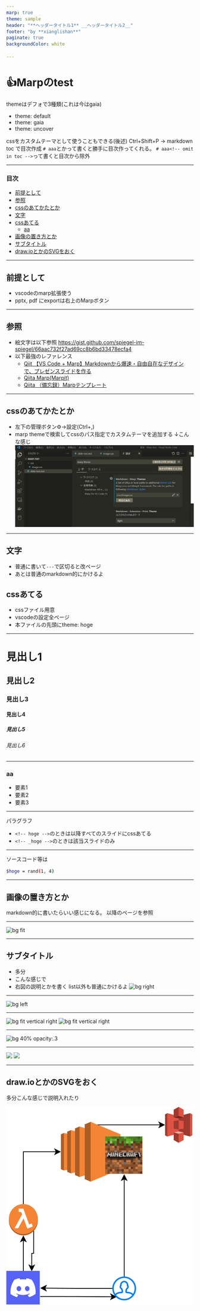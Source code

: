 ```yaml
---
marp: true
theme: sample
header: "**ヘッダータイトル1** __ヘッダータイトル2__"
footer: "by **xianglishan**"
paginate: true
backgroundColor: white

---
```

# :+1:Marpのtest<!-- omit in toc -->
themeはデフォで3種類(これは今はgaia)
- theme: default
- theme: gaia
- theme: uncover

cssをカスタムテーマとして使うこともできる(後述)
Ctrl+Shift+P -> markdown toc で目次作成
`# aaa`とかって書くと勝手に目次作ってくれる。
`# aaa<!-- omit in toc -->`って書くと目次から除外

--- 
###  目次<!-- omit in toc -->
- [前提として](#前提として)
- [参照](#参照)
- [cssのあてかたとか](#cssのあてかたとか)
- [文字](#文字)
- [cssあてる](#cssあてる)
  - [aa](#aa)
- [画像の置き方とか](#画像の置き方とか)
- [サブタイトル](#サブタイトル)
- [draw.ioとかのSVGをおく](#drawioとかのsvgをおく)

---
##  前提として
- vscodeのmarp拡張使う
- pptx, pdf にexportは右上のMarpボタン

---
## 参照
- 絵文字は以下参照
https://gist.github.com/spiegel-im-spiegel/66aac732f27ad69cc8b6bd33478ecfa4
- 以下最強のレファレンス
    - [Qiit 【VS Code + Marp】Markdownから爆速・自由自在なデザインで、プレゼンスライドを作る](https://qiita.com/tomo_makes/items/aafae4021986553ae1d8#drawio )
    - [Qiita Marp(Marpit)](https://qiita.com/takeshisakuma/items/5a61e6eac123d28602fb#%E3%83%86%E3%83%BC%E3%83%9E%E3%81%AE%E3%82%B5%E3%83%B3%E3%83%97%E3%83%AB)
    - [Qiita （備忘録）Marpテンプレート](https://qiita.com/zono_0/items/e6ab64f381440578ea1c)

---
## cssのあてかたとか
- 左下の管理ボタン:gear:→設定(Ctrl+,)
- marp themeで検索してcssのパス指定でカスタムテーマを追加する
↓こんな感じ
![](./images/スクリーンショット%202021-10-18%20034404.png)

---
## 文字
- 普通に書いて`---`で区切ると改ページ
- あとは普通のmarkdown的にかけるよ

## cssあてる
- cssファイル用意
- vscodeの設定全ページ
- 本ファイルの先頭にtheme: hoge

---
<!--
class: heading
-->

# 見出し1<!-- omit in toc -->
## 見出し2<!-- omit in toc -->
### 見出し3<!-- omit in toc -->
#### 見出し4<!-- omit in toc -->
##### 見出し5<!-- omit in toc -->
###### 見出し6<!-- omit in toc -->

---
<!--
_class: lists
-->
### aa
- 要素1
- 要素2
- 要素3

---
<!--
_class: paragraph
-->
パラグラフ
- `<!-- hoge -->`のときは以降すべてのスライドにcssあてる
- `<!-- _hoge -->`のときは該当スライドのみ

---
ソースコード等は
```bash
$hoge = rand(1, 4)
```

---
##  画像の置き方とか
markdown的に書いたらいい感じになる。
以降のページを参照

---
<!-- bgで画像を背景に設定し、fitで画像のサイズを自動調整 -->
![bg fit](https://placehold.jp/400x400.png)

---
<!-- rightで右寄せ -->
## サブタイトル
- 多分
- こんな感じで
- 右図の説明とかを書く
list以外も普通にかけるよ
![bg right](https://placehold.jp/400x400.png)

---
<!-- leftで左寄せ -->
![bg left](https://placehold.jp/400x400.png)

---
<!-- 画像を縦に並べる -->
![bg fit vertical right](https://placehold.jp/400x400.png)
![bg fit vertical right](https://placehold.jp/400x400.png)

---
<!-- 画像のサイズを%で指定。透明度も設定 -->
![bg 40% opacity:.3](https://placehold.jp/400x400.png)

---
<!-- 画像を横に2枚並べたい時 -->
![](https://placehold.jp/400x400.png) ![](https://placehold.jp/400x400.png)

---
## draw.ioとかのSVGをおく
多分こんな感じで説明入れたり

![bg right 50%](./drawio/test.drawio.svg)